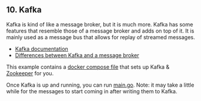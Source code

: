 ## 10. Kafka

Kafka is kind of like a message broker, but it is much more. Kafka has some features that resemble those of a message broker and adds on top of it.
It is mainly used as a message bus that allows for replay of streamed messages.
- [Kafka documentation](https://kafka.apache.org/documentation/#gettingStarted)
- [Differences between Kafka and a message broker](https://aws.amazon.com/compare/the-difference-between-rabbitmq-and-kafka/)

This example contains a [docker compose file](./docker-compose.yml) that sets up Kafka & [Zookeeper](https://zookeeper.apache.org/) for you.

Once Kafka is up and running, you can run [main.go](main.go). Note: it may take a little while for the messages to start coming in after writing them to Kafka.